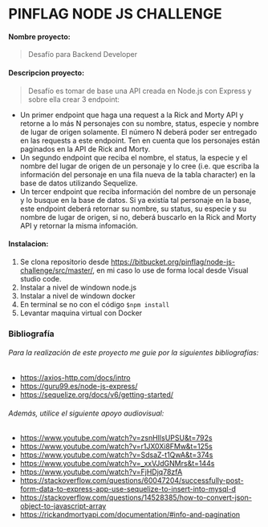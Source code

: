 # PINFLAG NODE JS CHALLENGE
#### Nombre proyecto: 
> Desafío para Backend Developer
#### Descripcion proyecto: 
> Desafío es tomar de base una API creada en Node.js con Express y sobre ella crear 3 endpoint:
- Un primer endpoint que haga una request a la Rick and Morty API y retorne a lo más N personajes
con su nombre, status, especie y nombre de lugar de origen solamente. El número N deberá poder ser
entregado en las requests a este endpoint. Ten en cuenta que los personajes están paginados en la API
de Rick and Morty.
- Un segundo endpoint que reciba el nombre, el status, la especie y el nombre del lugar de origen de
un personaje y lo cree (i.e. que escriba la información del personaje en una fila nueva de la tabla
character) en la base de datos utilizando Sequelize.
- Un tercer endpoint que reciba información del nombre de un personaje y lo busque en la base de datos.
Si ya existía tal personaje en la base, este endpoint deberá retornar su nombre, su status, su especie y
su nombre de lugar de origen, si no, deberá buscarlo en la Rick and Morty API y retornar la misma
infomación.
#### Instalacion:
1. Se clona repositorio desde https://bitbucket.org/pinflag/node-js-challenge/src/master/, en mi caso lo use de forma local desde Visual studio code.
2. Instalar a nivel de windown node.js
3. Instalar a nivel de windown docker
4. En terminal se no con el código `$npm install`
5. Levantar maquina virtual con Docker

### Bibliografía
###### Para la realización de este proyecto me guie por la siguientes bibliografías:
- https://axios-http.com/docs/intro
- https://guru99.es/node-js-express/
- https://sequelize.org/docs/v6/getting-started/

###### Además, utilice el siguiente apoyo audiovisual:
- https://www.youtube.com/watch?v=zsnHIlsUPSU&t=792s
- https://www.youtube.com/watch?v=r1JX0Xi8FMw&t=125s
- https://www.youtube.com/watch?v=SdsaZ-t1QwA&t=374s
- https://www.youtube.com/watch?v=_xxVJdGNMrs&t=144s
- https://www.youtube.com/watch?v=FjHDjq78zfA 
- https://stackoverflow.com/questions/60047204/successfully-post-form-data-to-express-app-use-sequelize-to-insert-into-mysql-d
- https://stackoverflow.com/questions/14528385/how-to-convert-json-object-to-javascript-array
- https://rickandmortyapi.com/documentation/#info-and-pagination